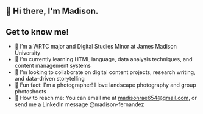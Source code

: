 ## 👋 Hi there, I'm Madison. 
## Get to know me!
- 🔭 I’m a WRTC major and Digital Studies Minor at James Madison University
- 🌱 I’m currently learning HTML language, data analysis techniques, and content management systems
- 🤝 I’m looking to collaborate on digital content projects, research writing, and data-driven storytelling
- 📸 Fun fact: I'm a photographer! I love landscape photography and group photoshoots
- 📩 How to reach me: You can email me at madisonrae654@gmail.com, or send me a LinkedIn message @madison-fernandez


